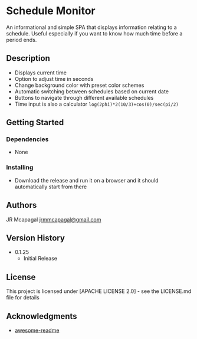 # Schedule Monitor

An informational and simple SPA that displays information relating to a schedule. Useful especially if you want to know how much time before a period ends.

## Description

* Displays current time
* Option to adjust time in seconds
* Change background color with preset color schemes
* Automatic switching between schedules based on current date
* Buttons to navigate through different available schedules
* Time input is also a calculator ``log(2phi)*2(10/3)+cos(0)/sec(pi/2)``

## Getting Started

### Dependencies

* None

### Installing

* Download the release and run it on a browser and it should automatically start from there
  
## Authors

JR Mcapagal
jrmmcapagal@gmail.com

## Version History

* 0.1.25
    * Initial Release

## License

This project is licensed under [APACHE LICENSE 2.0] - see the LICENSE.md file for details

## Acknowledgments

* [awesome-readme](https://github.com/matiassingers/awesome-readme)
